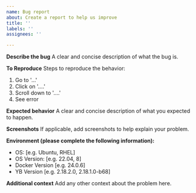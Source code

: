 ```yaml
---
name: Bug report
about: Create a report to help us improve
title: ''
labels: ''
assignees: ''

---
```


**Describe the bug**
A clear and concise description of what the bug is.

**To Reproduce**
Steps to reproduce the behavior:
1. Go to '...'
2. Click on '....'
3. Scroll down to '....'
4. See error

**Expected behavior**
A clear and concise description of what you expected to happen.

**Screenshots**
If applicable, add screenshots to help explain your problem.

**Environment (please complete the following information):**
 - OS: [e.g. Ubuntu, RHEL]
 - OS Version: [e.g. 22.04, 8]
 - Docker Version [e.g. 24.0.6]
 - YB Version [e.g. 2.18.2.0, 2.18.1.0-b68]

**Additional context**
Add any other context about the problem here.
